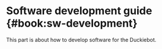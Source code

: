 # Software development guide {#book:sw-development}

This part is about how to develop software for the Duckiebot.
